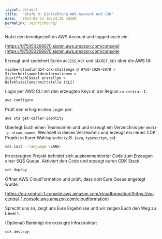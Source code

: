 ```yaml
---
layout: default
title:  "Stufe 0: Einrichtung AWS-Account und CDK"
date:   2024-06-14 10:24:28 +0200
permalink: /einrichtung/
---
```


Nutzt den bereitgestellten AWS Account und logged euch ein:

[https://975050296970.signin.aws.amazon.com/console](https://975050296970.signin.aws.amazon.com/console)


Erzeugt und speichert Euren `ACCESS_KEY` und `SECRET_KEY` über die AWS UI:

``` 
viadee-cloudland24-cdk-challenge @ 9750-5029-6970 > 
Sicherheitsanmeldeinformationen > 
Zugriffschlüssel erstellen > 
Befehlszeilenschnittstelle (CLI)
```

Login per AWS CLI mit den erzeugten Keys in der Region `eu-central-1`:

```bash
aws configure
```

Prüft den erfolgreichen Login per:

```
aws sts get-caller-identity
```

Überlegt Euch einen Teamnamen und und erzeugt ein Verzeichnis per `mkdir -p <team_name>`. 
Wechselt in dieses Verzeichnis und erzeugt ein neues CDK Projekt in Eurer Wahlsprache (z.B. `java`, `typescript`, `go`):

```bash
cdk init --language <LANG>
```

Im erzeugten Projekt befindet sich auskommentierter Code zum Erzeugen einer SQS Queue. Aktiviert den Code und erzeugt euren CDK Stack:

```bash
cdk deploy
```

Öffnet AWS CloudFormation und prüft, dass dort Eure Queue angelegt wurde: 

[https://eu-central-1.console.aws.amazon.com/cloudformation](https://eu-central-1.console.aws.amazon.com/cloudformation)

Sprecht uns an, zeigt uns Eure Ergebnisse und wir zeigen Euch den Weg zu Level 1.

(Optional) Bereinigt die erzeugte Infrastruktur:

```bash
cdk destroy
```